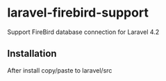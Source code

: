 laravel-firebird-support
========================

Support FireBird database connection for Laravel 4.2

Installation
------------
After install copy/paste to laravel/src